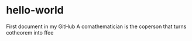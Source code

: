 # hello-world
First document in my GitHub
A comathematician is the coperson that turns cotheorem into ffee
